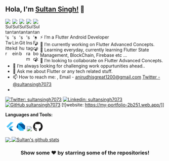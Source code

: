 ## Hola, I'm [Sultan Singh!](https://my-portfolio-2b251.web.app/) 👋


<a href="https://twitter.com/sultansingh7073">
  <img align="left" alt="Sultan's Twitter" width="22px" src="https://cdn.jsdelivr.net/npm/simple-icons@v3/icons/twitter.svg" />
</a>
<a href="https://linkedin.com/in/sultansingh7073">
  <img align="left" alt="Sultan's Linkdein" width="22px" src="https://cdn.jsdelivr.net/npm/simple-icons@v3/icons/linkedin.svg" />
</a>
<a href="https://github.com/sultansingh7073">
  <img align="left" alt="Sultan's Github" width="22px" src="https://cdn.jsdelivr.net/npm/simple-icons@v3/icons/github.svg" />
</a>
<a href="https://instagram.com/sultansingh7073/">
  <img align="left" alt="Sultan's Instagram" width="22px" src="https://cdn.jsdelivr.net/npm/simple-icons@v3/icons/instagram.svg" />
</a>
<a href="https://www.facebook.com/sultansingh7073/">
  <img align="left" alt="Sultan's Facebook" width="22px" src="https://cdn.jsdelivr.net/npm/simple-icons@v3/icons/facebook.svg" />
</a>

<br/>
<br/>


- ⚡  I’m a Flutter Android Developer
- 🔭 I’m currently working on Flutter Advanced Concepts.
- 🌱 Learning everyday, currently learning Flutter State Management, BlockChain, Firebase etc ...
- 👯 I’m looking to collaborate on Flutter Advanced Concepts.
- 🤔 I’m always looking for challenging work oppurtunities ahead..
- 💬 Ask me about Flutter or any tech related stuff.
- 📫 How to reach me: , Email - anirudhisgreat1200@gmail.com  [Twitter - @sultansingh7073](https://twitter.com/sultansingh7073)
- 

[![Twitter: sultansingh7073](https://img.shields.io/twitter/follow/sultansingh7073?style=social)](https://twitter.com/sultansingh7073)
[![Linkedin: sultansingh7073](https://img.shields.io/badge/-sultansingh7073-blue?style=flat-square&logo=Linkedin&logoColor=white&link=https://www.linkedin.com/in/sultansingh7073/)](https://www.linkedin.com/in/sultansingh7073/)
[![GitHub sultansingh7073](https://img.shields.io/github/followers/sultansingh7073?label=follow&style=social)](https://github.com/sultansingh7073)
[![website: https://my-portfolio-2b251.web.app/]]


**Languages and Tools:**  

<code><img height="30" src="https://raw.githubusercontent.com/github/explore/80688e429a7d4ef2fca1e82350fe8e3517d3494d/topics/flutter/flutter.png"></code>
<code><img height="30" src="https://raw.githubusercontent.com/github/explore/80688e429a7d4ef2fca1e82350fe8e3517d3494d/topics/dart/dart.png"></code>
<code><img height="30" src="https://images.g2crowd.com/uploads/product/image/large_detail/large_detail_0016c93c710cf35990b999cba3a59bae/firebase.png"></code>
<code><img height="30" src="https://raw.githubusercontent.com/github/explore/78df643247d429f6cc873026c0622819ad797942/topics/github/github.png"></code>  


<a href="https://github.com/sultansingh7073">
  <img align="center" src="https://github-readme-stats.vercel.app/api/top-langs/?username=sultansingh7073&theme=light&hide_langs_below=1" />
</a>
<a href="https://github.com/sultansingh7073">
 <img align="center" src="https://github-readme-stats.vercel.app/api?username=sultansingh7073&show_icons=true&theme=light&line_height=27" alt="Sultan's github stats"/>
</a>

<div align="center">

### Show some ❤️ by starring some of the repositories!

</div>
